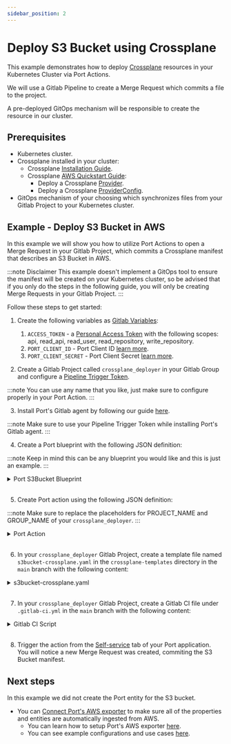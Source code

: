 ```yaml
---
sidebar_position: 2
---
```


# Deploy S3 Bucket using Crossplane

This example demonstrates how to deploy [Crossplane](https://github.com/crossplane/crossplane) resources in your Kubernetes Cluster via Port Actions.

We will use a Gitlab Pipeline to create a Merge Request which commits a file to the project.

A pre-deployed GitOps mechanism will be responsible to create the resource in our cluster.

## Prerequisites

- Kubernetes cluster.
- Crossplane installed in your cluster:
  - Crossplane [Installation Guide](https://docs.crossplane.io/v1.14/software/install/).
  - Crossplane [AWS Quickstart Guide](https://docs.crossplane.io/v1.14/getting-started/provider-aws/):
    - Deploy a Crossplane [Provider](https://docs.crossplane.io/v1.14/getting-started/provider-aws/#install-the-aws-provider).
    - Deploy a Crossplane [ProviderConfig](https://docs.crossplane.io/v1.14/getting-started/provider-aws/#create-a-providerconfig).
- GitOps mechanism of your choosing which synchronizes files from your Gitlab Project to your Kubernetes cluster.

## Example - Deploy S3 Bucket in AWS

In this example we will show you how to utilize Port Actions to open a Merge Request in your Gitlab Project, which commits a Crossplane manifest that describes an S3 Bucket in AWS.

:::note Disclaimer
This example doesn't implement a GitOps tool to ensure the manifest will be created on your Kubernetes cluster, so be advised that if you only do the steps in the following guide, you will only be creating Merge Requests in your Gitlab Project.
:::

Follow these steps to get started:

1. Create the following variables as [Gitlab Variables](https://docs.gitlab.com/ee/ci/variables/index.html):

   1. `ACCESS_TOKEN` - a [Personal Access Token](https://docs.gitlab.com/ee/user/profile/personal_access_tokens.html) with the following scopes:  
      api, read_api, read_user, read_repository, write_repository.
   2. `PORT_CLIENT_ID` - Port Client ID [learn more](/build-your-software-catalog/sync-data-to-catalog/api/#get-api-token).
   3. `PORT_CLIENT_SECRET` - Port Client Secret [learn more](/build-your-software-catalog/sync-data-to-catalog/api/#get-api-token).
      <br/>

2. Create a Gitlab Project called `crossplane_deployer` in your Gitlab Group and configure a [Pipeline Trigger Token](https://docs.gitlab.com/ee/ci/triggers/index.html).

:::note
You can use any name that you like, just make sure to configure properly in your Port Action.
:::
<br/>

3. Install Port's Gitlab agent by following our guide [here](/create-self-service-experiences/setup-backend/gitlab-pipeline/Installation).

:::note
Make sure to use your Pipeline Trigger Token while installing Port's Gitlab agent.
:::
<br/>

4. Create a Port blueprint with the following JSON definition:

:::note
Keep in mind this can be any blueprint you would like and this is just an example.
:::

<details>
  <summary>Port S3Bucket Blueprint</summary>

```json showLineNumbers
{
  "identifier": "s3bucket",
  "title": "S3Bucket",
  "icon": "Crossplane",
  "schema": {
    "properties": {
      "aws_region": {
        "title": "AWS Region",
        "icon": "AWS",
        "type": "string"
      }
    },
    "required": ["aws_region"]
  },
  "mirrorProperties": {},
  "calculationProperties": {},
  "relations": {}
}
```

</details>
<br/>

5. Create Port action using the following JSON definition:

:::note
Make sure to replace the placeholders for PROJECT_NAME and GROUP_NAME of your `crossplane_deployer`.
:::

<details>
  <summary>Port Action</summary>

```json showLineNumbers
[
  {
    "identifier": "crossplane_s3_bucket",
    "title": "Crossplane S3 Bucket",
    "icon": "Crossplane",
    "userInputs": {
      "properties": {
        "aws_region": {
          "icon": "AWS",
          "title": "AWS Region",
          "type": "string",
          "default": "us-east-1",
          "enum": ["us-east-1", "eu-west-1"],
          "enumColors": {
            "us-east-1": "lightGray",
            "eu-west-1": "lightGray"
          }
        },
        "bucket_name": {
          "title": "Bucket Name",
          "type": "string",
          "description": "Has to be globally unique as per AWS limitations"
        }
      },
      "required": ["aws_region", "bucket_name"],
      "order": ["bucket_name", "aws_region"]
    },
    "invocationMethod": {
      "type": "GITLAB",
      "omitPayload": false,
      "omitUserInputs": false,
      "projectName": "<PROJECT_NAME>",
      "groupName": "<GROUP_NAME>",
      "agent": true
    },
    "trigger": "CREATE",
    "description": "Creates a crossplane file for a new S3 Bucket",
    "requiredApproval": false
  }
]
```

</details>
<br/>

6. In your `crossplane_deployer` Gitlab Project, create a template file named `s3bucket-crossplane.yaml` in the `crossplane-templates` directory in the `main` branch with the following content:

<details>
<summary>s3bucket-crossplane.yaml</summary>

```yml
# s3bucket-crossplane.yaml

apiVersion: s3.aws.upbound.io/v1beta1
kind: Bucket
metadata:
  name: {{ bucket_name }}
spec:
  forProvider:
    region: {{ aws_region }}
  providerConfigRef:
    name: default
```

</details>
<br/>

7. In your `crossplane_deployer` Gitlab Project, create a Gitlab CI file under `.gitlab-ci.yml` in the `main` branch with the following content:

<details>
<summary>Gitlab CI Script</summary>

```yml showLineNumbers
image: python:3.10.0-alpine

stages: # List of stages for jobs, and their order of execution
  - fetch-port-access-token
  - generate-crossplane-bucket-yaml
  - create-entity
  - update-run-status

fetch-port-access-token: # Example - get the Port API access token and RunId
  stage: fetch-port-access-token
  except:
    - pushes
  before_script:
    - |
      apk update -q
      apk add jq curl -q
  script:
    - |
      accessToken=$(curl -X POST \
        -H 'Content-Type: application/json' \
        -d '{"clientId": "'"$PORT_CLIENT_ID"'", "clientSecret": "'"$PORT_CLIENT_SECRET"'"}' \
        -s 'https://api.getport.io/v1/auth/access_token' | jq -r '.accessToken')
      echo "PORT_ACCESS_TOKEN=$accessToken" >> data.env
      runId=$(cat $TRIGGER_PAYLOAD | jq -r '.port_payload.context.runId')
      blueprintId=$(cat $TRIGGER_PAYLOAD | jq -r '.port_payload.context.blueprint')
      echo "RUN_ID=$runId" >> data.env
      echo "BLUEPRINT_ID=$blueprintId" >> data.env
  artifacts:
    reports:
      dotenv: data.env

generate-crossplane-bucket-yaml:
  variables:
    BUCKET_FILE_PATH: "manifests"
    CROSSPLANE_TEMPLATE_PATH: "crossplane-templates/s3bucket-crossplane.yaml"
    BRANCH_NAME: "add-bucket-$bucket_name-$CI_JOB_ID"
  before_script:
    - |
      apk update -q
      apk add jq curl git -q
  stage: generate-crossplane-bucket-yaml
  except:
    - pushes
  script:
    - |
      BUCKET_FILE_NAME="$BUCKET_FILE_PATH/s3bucket-crossplane-$bucket_name.yaml"
      COMMIT_MESSAGE="Added $bucket_name s3 bucket crossplane manifest"
      mkdir -p $BUCKET_FILE_PATH

      cp $CROSSPLANE_TEMPLATE_PATH $BUCKET_FILE_NAME
      sed -i "s/{{ bucket_name }}/$bucket_name/g" $BUCKET_FILE_NAME
      sed -i "s/{{ aws_region }}/$aws_region/g" $BUCKET_FILE_NAME

      git config --global user.email "gitlab-pipeline[bot]@gitlab.com"
      git config --global user.name "Gitlab Pipeline Bot"

      git add $BUCKET_FILE_NAME
      git commit -m "$COMMIT_MESSAGE"

      git checkout -b $BRANCH_NAME
      git push -o ci-skip https://:${ACCESS_TOKEN}@$CI_SERVER_HOST/$CI_PROJECT_PATH.git $BRANCH_NAME

      # Create Merge Request
      res=$(curl --request POST \
        --header "PRIVATE-TOKEN: ${ACCESS_TOKEN}" \
        --data "source_branch=$BRANCH_NAME" \
        --data "target_branch=main" \
        --data "title=$COMMIT_MESSAGE" \
        --data "remove_source_branch=true" \
        "$CI_API_V4_URL/projects/$CI_PROJECT_ID/merge_requests")

      MR_URL=$(echo $res | jq -r '.web_url')
      echo "MR_URL=$MR_URL" >> data.env
  artifacts:
    reports:
      dotenv: data.env

update-run-status:
  stage: update-run-status
  except:
    - pushes
  image: curlimages/curl:latest
  script:
    - |
      curl -X PATCH \
        -H 'Content-Type: application/json' \
        -H "Authorization: Bearer $PORT_ACCESS_TOKEN" \
        -d '{"status":"SUCCESS", "message": {"run_status": "Created Merge Request for '"$bucket_name"' successfully! Merge Request URL: '"$MR_URL"'"}}' \
        "https://api.getport.io/v1/actions/runs/$RUN_ID"
```

</details>
<br/>

8. Trigger the action from the [Self-service](https://app.getport.io/self-serve) tab of your Port application.<br/>
   You will notice a new Merge Request was created, commiting the S3 Bucket manifest.

## Next steps

In this example we did not create the Port entity for the S3 bucket.

- You can [Connect Port's AWS exporter](/build-your-software-catalog/sync-data-to-catalog/cloud-providers/aws/aws.md)
  to make sure all of the properties and entities are automatically ingested from AWS.
  - You can learn how to setup Port's AWS exporter [here](/build-your-software-catalog/sync-data-to-catalog/cloud-providers/aws/Installation.md).
  - You can see example configurations and use cases [here](/build-your-software-catalog/sync-data-to-catalog/cloud-providers/aws/examples.md).

